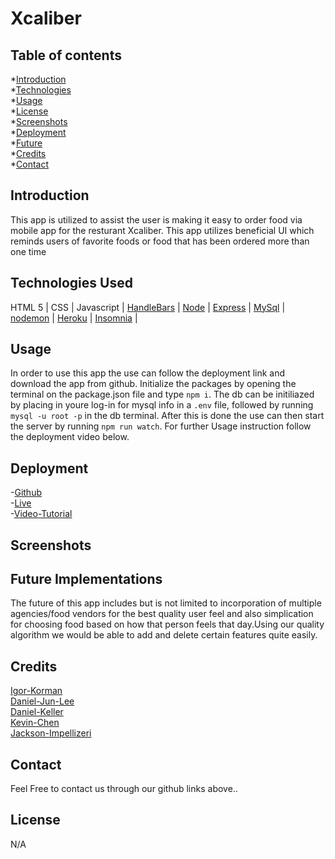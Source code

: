 # Xcaliber

## Table of contents
*[Introduction](#introduction)  
*[Technologies](#technologies-used)  
*[Usage](#usage)  
*[License](#License)  
*[Screenshots](#Screenshots)  
*[Deployment](#Deployment)  
*[Future](#Future)  
*[Credits](#Credits)  
*[Contact](#contact)  

## Introduction
 
 This app is utilized to assist the user is making it easy to order food via mobile app for the resturant Xcaliber. This app utilizes beneficial UI which reminds users of favorite foods or food that has been ordered more than one time

 ## Technologies Used

 HTML 5 |
 CSS |
 Javascript |
 [HandleBars](https://handlebarsjs.com/guide/builtin-helpers.html#each) |
 [Node](https://nodejs.org/en/) |
 [Express](https://expressjs.com/) |
 [MySql](https://www.mysql.com/) |
 [nodemon](https://www.npmjs.com/package/nodemon) |
 [Heroku](https://www.heroku.com/home) |
 [Insomnia](https://insomnia.rest/products/insomnia) |

 ## Usage

 In order to use this app the use can follow the deployment link and download the app from github. Initialize the packages by opening the terminal on the package.json file and type `npm i`. The db can be initiliazed by placing in youre log-in for mysql info in a `.env` file, followed by running `mysql -u root -p` in the db terminal. After this is done the use can then start the server by running `npm run watch`. For further Usage instruction follow the deployment video below.

 ## Deployment

 -[Github](https://github.com/dannyjunlee/restaurant-menu)  
 -[Live](https://xyz-restaurant.herokuapp.com/)  
 -[Video-Tutorial]()  

## Screenshots



## Future Implementations

The future of this app includes but is not limited to incorporation of multiple agencies/food vendors for the best quality user feel and also simplication for choosing food based on how that person feels that day.Using our quality algorithm we would be able to add and delete certain features quite easily.


## Credits

[Igor-Korman](https://github.com/ikorman12)  
[Daniel-Jun-Lee](https://github.com/dannyjunlee)  
[Daniel-Keller](https://github.com/DBanfieldKeller)  
[Kevin-Chen](https://github.com/realkevinC)  
[Jackson-Impellizeri](https://github.com/jaxpi)

## Contact
Feel Free to contact us through our github links above..

## License
N/A
